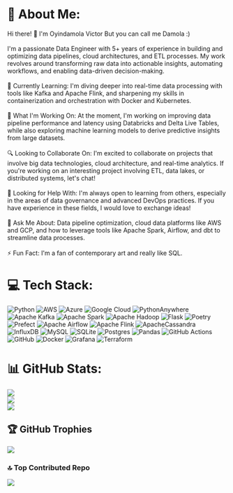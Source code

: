 # 💫 About Me:
Hi there! 👋 I'm Oyindamola Victor But you can call me Damola :)<br><br>I'm a passionate Data Engineer with 5+ years of experience in building and optimizing data pipelines, cloud architectures, and ETL processes. My work revolves around transforming raw data into actionable insights, automating workflows, and enabling data-driven decision-making.<br><br>    🌱 Currently Learning: I'm diving deeper into real-time data processing with tools like Kafka and Apache Flink, and sharpening my skills in containerization and orchestration with Docker and Kubernetes.<br><br>    💼 What I'm Working On: At the moment, I'm working on improving data pipeline performance and latency using Databricks and Delta Live Tables, while also exploring machine learning models to derive predictive insights from large datasets.<br><br>    🔍 Looking to Collaborate On: I'm excited to collaborate on projects that involve big data technologies, cloud architecture, and real-time analytics. If you're working on an interesting project involving ETL, data lakes, or distributed systems, let's chat!<br><br>    🤝 Looking for Help With: I'm always open to learning from others, especially in the areas of data governance and advanced DevOps practices. If you have experience in these fields, I would love to exchange ideas!<br><br>    💬 Ask Me About: Data pipeline optimization, cloud data platforms like AWS and GCP, and how to leverage tools like Apache Spark, Airflow, and dbt to streamline data processes.<br><br>    ⚡ Fun Fact: I'm a fan of contemporary art and really like SQL.


# 💻 Tech Stack:
![Python](https://img.shields.io/badge/python-3670A0?style=plastic&logo=python&logoColor=ffdd54) ![AWS](https://img.shields.io/badge/AWS-%23FF9900.svg?style=plastic&logo=amazon-aws&logoColor=white) ![Azure](https://img.shields.io/badge/azure-%230072C6.svg?style=plastic&logo=microsoftazure&logoColor=white) ![Google Cloud](https://img.shields.io/badge/GoogleCloud-%234285F4.svg?style=plastic&logo=google-cloud&logoColor=white) ![PythonAnywhere](https://img.shields.io/badge/pythonanywhere-%232F9FD7.svg?style=plastic&logo=pythonanywhere&logoColor=151515) ![Apache Kafka](https://img.shields.io/badge/Apache%20Kafka-000?style=plastic&logo=apachekafka) ![Apache Spark](https://img.shields.io/badge/Apache%20Spark-FDEE21?style=plastic&logo=apachespark&logoColor=black) ![Apache Hadoop](https://img.shields.io/badge/Apache%20Hadoop-66CCFF?style=plastic&logo=apachehadoop&logoColor=black) ![Flask](https://img.shields.io/badge/flask-%23000.svg?style=plastic&logo=flask&logoColor=white) ![Poetry](https://img.shields.io/badge/Poetry-%233B82F6.svg?style=plastic&logo=poetry&logoColor=0B3D8D) ![Prefect](https://img.shields.io/badge/Prefect-%23ffffff.svg?style=plastic&logo=prefect&logoColor=white) ![Apache Airflow](https://img.shields.io/badge/Apache%20Airflow-017CEE?style=plastic&logo=Apache%20Airflow&logoColor=white) ![Apache Flink](https://img.shields.io/badge/Apache%20Flink-E6526F?style=plastic&logo=Apache%20Flink&logoColor=white) ![ApacheCassandra](https://img.shields.io/badge/cassandra-%231287B1.svg?style=plastic&logo=apache-cassandra&logoColor=white) ![InfluxDB](https://img.shields.io/badge/InfluxDB-22ADF6?style=plastic&logo=InfluxDB&logoColor=white) ![MySQL](https://img.shields.io/badge/mysql-4479A1.svg?style=plastic&logo=mysql&logoColor=white) ![SQLite](https://img.shields.io/badge/sqlite-%2307405e.svg?style=plastic&logo=sqlite&logoColor=white) ![Postgres](https://img.shields.io/badge/postgres-%23316192.svg?style=plastic&logo=postgresql&logoColor=white) ![Pandas](https://img.shields.io/badge/pandas-%23150458.svg?style=plastic&logo=pandas&logoColor=white) ![GitHub Actions](https://img.shields.io/badge/github%20actions-%232671E5.svg?style=plastic&logo=githubactions&logoColor=white) ![GitHub](https://img.shields.io/badge/github-%23121011.svg?style=plastic&logo=github&logoColor=white) ![Docker](https://img.shields.io/badge/docker-%230db7ed.svg?style=plastic&logo=docker&logoColor=white) ![Grafana](https://img.shields.io/badge/grafana-%23F46800.svg?style=plastic&logo=grafana&logoColor=white) ![Terraform](https://img.shields.io/badge/terraform-%235835CC.svg?style=plastic&logo=terraform&logoColor=white)
# 📊 GitHub Stats:
![](https://github-readme-stats.vercel.app/api?username=Oyindamola-victor&theme=dark&hide_border=false&include_all_commits=true&count_private=true)<br/>
![](https://github-readme-streak-stats.herokuapp.com/?user=Oyindamola-victor&theme=dark&hide_border=false)<br/>
![](https://github-readme-stats.vercel.app/api/top-langs/?username=Oyindamola-victor&theme=dark&hide_border=false&include_all_commits=true&count_private=true&layout=compact)

## 🏆 GitHub Trophies
![](https://github-profile-trophy.vercel.app/?username=Oyindamola-victor&theme=radical&no-frame=false&no-bg=false&margin-w=4)

### 🔝 Top Contributed Repo
![](https://github-contributor-stats.vercel.app/api?username=Oyindamola-victor&limit=5&theme=dark&combine_all_yearly_contributions=true)

<!-- Proudly created with GPRM ( https://gprm.itsvg.in ) -->